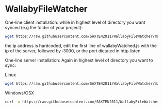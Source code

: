 # WallabyFileWatcher

One-line client installation:
while in highest level of directory you want synced (e.g the folder of your project):

```bash
wget https://raw.githubusercontent.com/SAXTEN2011/WallabyFileWatcher/master/piInstall.sh && sudo chmod +x ./piInstall.sh && ./piInstall.sh
```

the ip address is hardcoded, edit the first line of wallabyWatched.js with the ip of the server, followed by :3000, or the port dictated in http.listen

One-line server installation:
Again in highest level of directory you want to sync:

Linux

```bash
wget https://raw.githubusercontent.com/SAXTEN2011/WallabyFileWatcher/master/app.js && wget https://raw.githubusercontent.com/SAXTEN2011/WallabyFileWatcher/master/package.json && npm install
```

Windows/OSX

```bash
curl -o https://raw.githubusercontent.com/SAXTEN2011/WallabyFileWatcher/master/app.js && curl -o https://raw.githubusercontent.com/SAXTEN2011/WallabyFileWatcher/master/package.json && npm install
```